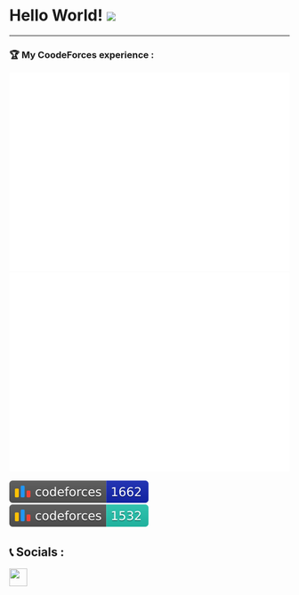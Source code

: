 # Hello World! <img src="https://media.giphy.com/media/hvRJCLFzcasrR4ia7z/giphy.gif" width="30px"/>

___

### :trophy: My CoodeForces experience :

![](https://raw.githubusercontent.com/chu65536/cf-stats/main/output/light_card.svg#gh-dark-mode-only)
![](https://raw.githubusercontent.com/chu65536/cf-stats/main/output/light_card.svg#gh-light-mode-only)

![](https://raw.githubusercontent.com/chu65536/cf-stats/main/output/max_rating.svg)
![](https://raw.githubusercontent.com/chu65536/cf-stats/main/output/rating.svg)


## 📞 Socials : 

<picture>
 <source srcset="https://spng.pngfind.com/pngs/s/53-530160_join-the-conversation-telegram-logo-white-png-transparent.png" media="(prefers-color-scheme: dark)">
 <img src="https://www.pngfind.com/pngs/m/53-530160_join-the-conversation-telegram-logo-white-png-transparent.png" width="32px" height="32px">
</picture>

